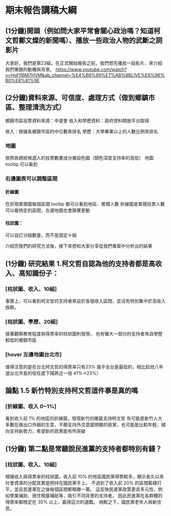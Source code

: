 # 期末報告講稿大綱
## (1分鐘)開頭（例如問大家平常會關心政治嗎？知道柯文哲鄭文燦的新聞嗎）、播放一些政治人物的武斷之詞影片
大家好，我們是第23組。在正式開始報告之前，我們想先播放一段影片，來介紹我們專題的動機與背景。
https://www.youtube.com/watch?v=HgFfl6M7HVM&ab_channel=%E4%B8%89%E7%AB%8BLIVE%E6%96%B0%E8%81%9E

## (2分鐘)資料來源、可信度、處理方式（做到鄉鎮市區、整理清洗方式）
鄉鎮市區投票資料來源：中選會
收入和學歷資料：政府資料開放平台取得

收入：根據各鄉鎮市區的中位數來排名
學歷：大學畢業以上的人數比例來排名

### 地圖
依照各總統候選人的投票數畫成分層設色圖（顏色深度支持率的高低）
地圖 tooltip 可以看到

### 右邊圖表可以調整區間
#### 折線圖
在折現累積圖每個區間 tooltip 都可以看到地區、累積人數
折線圖是累積投票人數
可以看特定的區間，左邊地圖也會跟著更動

#### 柱狀圖：
可以自訂分組數量，而不是固定十組


介紹完我們的研究方法後，接下來想和大家分享從我們專案中分析出的結果

## (1分鐘) 研究結果 1.柯文哲自認為他的支持者都是高收入、高知識份子：
### [柱狀圖、收入、10組]
事實上，可以看到柯文哲的支持者來自於各個收入區間，並沒有特別集中於高收入族群。

### [柱狀圖、學歷、20組]
接著觀察教育程度與得票率的柱狀圖則發現，
也有蠻大一部分的支持者來自學歷較低的鄉鎮市區
### [hover 左邊地圖台北市]
值得注意的是在台北柯文哲的得票率只有23% 幾乎全台是最低的，相比起他八年選台北市長的信任度下降將近一倍 41%->23%）

## 論點 1.5 新竹特別支持柯文哲這件事是真的嗎
### [折線圖、收入 0~1%]
看到收入前 1% 的地區的折線圖，發現新竹的確最支持柯文哲
有可能是新竹人大多數在做出口外銷的生意，不願支持外交意圖明顯的政黨，也可能是比較年輕、傾向支持新勢力，希望新的政黨能有所突破


## (1分鐘) 第二點是常聽說民進黨的支持者都特別有錢？
### [柱狀圖、收入、10組]
根據收入與得票率的柱狀圖，收入前 10% 的地區國民黨得票較多，顯示長久以來社會資源的分配其實是把持在國民黨手上。
不過到了收入前 20% 的區間藍綠打平，並且民進黨在之後每個區間都略勝一籌。
這反映民進黨政策更具多元性，例如學業補助、居住租屋補助等，吸引不同背景的支持者。
因此民進黨在各群體的得票率都穩定在 35% 以上，贏得這次的選戰。
相較之下，國民黨老年人與新住民。
